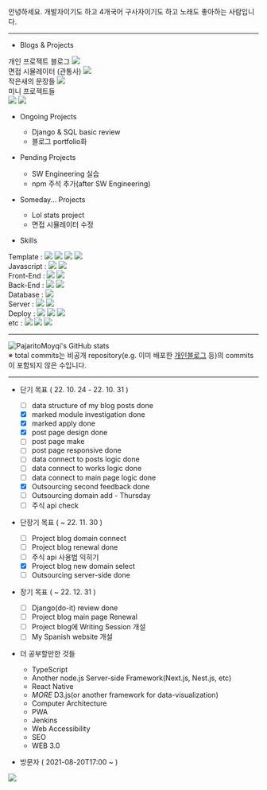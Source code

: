 안녕하세요. 개발자이기도 하고 4개국어 구사자이기도 하고 노래도 좋아하는 사람입니다.

***


- Blogs & Projects

개인 프로젝트 블로그 <a href="https://www.pajaritoprojects.com" rel="noreferrer" target="_blank"><img src="https://img.shields.io/static/v1?label=Blog&message=Pajarito Projects Blog&color=<COLOR>"/></a>
<br>
면접 시뮬레이터 (관통사) <a href="https://pajaritomoyqi.github.io/Tour_Interview" rel="noreferrer" target="_blank"><img src="https://img.shields.io/static/v1?label=Project&message=관통사 2차 면접 시뮬레이터&color=<COLOR>"/></a>
<br>
작은새의 문장들 <a href="https://pajaritomoyqi.github.io/Daily-Inspiration" rel="noreferrer" target="_blank"><img src="https://img.shields.io/static/v1?label=Project&message=작은새의 문장들&color=<COLOR>"/></a>
<br>
미니 프로젝트들
<br>
<a href="https://pajaritomoyqi.github.io/TEAMHYENA-REACT-Login" rel="noreferrer" target="_blank"><img src="https://img.shields.io/static/v1?label=Mini&message=로그인 프로젝트&color=<COLOR>"/></a>
<a href="https://pajaritomoyqi.github.io/TEAMHYENA-REACT-AppBar" rel="noreferrer" target="_blank"><img src="https://img.shields.io/static/v1?label=Mini&message=앱 바 프로젝트&color=<COLOR>"/></a>

- Ongoing Projects

  - Django & SQL basic review
  - 블로그 portfolio화

- Pending Projects

  - SW Engineering 실습
  - npm 주석 추가(after SW Engineering)

- Someday... Projects

  - Lol stats project<br>
  - 면접 시뮬레이터 수정<br>

- Skills

Template : 
<img src="https://img.shields.io/badge/HTML5-E34F26?style=flat-square&logo=HTML5&logoColor=white"/>
<img src="https://img.shields.io/badge/EJS-b4ca65?style=flat-square&logoColor=white"/>
<img src="https://img.shields.io/badge/CSS3-1572B6?style=flat-square&logo=CSS3&logoColor=white"/>
<img src="https://img.shields.io/badge/Bootstrap-7952B3?style=flat-square&logo=Bootstrap&logoColor=white"/>
<br>
Javascript : 
<img src="https://img.shields.io/badge/Javascript-F7DF1E?style=flat-square&logo=JavaScript&logoColor=white"/>
<img src="https://img.shields.io/badge/D3.js-F9A03C?style=flat-square&logo=D3.js&logoColor=white"/>
<br>
Front-End : 
<img src="https://img.shields.io/badge/React-61DAFB?style=flat-square&logo=React&logoColor=white"/>
<img src="https://img.shields.io/badge/Vue-4FC08D?style=flat-square&logo=Vue.js&logoColor=white"/>
<br>
Back-End :
<img src="https://img.shields.io/badge/Node.js-339933?style=flat-square&logo=Node.js&logoColor=white"/>
<img src="https://img.shields.io/badge/Express-000000?style=flat-square&logo=Express&logoColor=white"/>
<br>
Database : 
<img src="https://img.shields.io/badge/MongoDB-47A248?style=flat-square&logo=MongoDB&logoColor=white"/>
<br>
Server : 
<img src="https://img.shields.io/badge/Linux-FCC624?style=flat-square&logo=Linux&logoColor=white"/>
<img src="https://img.shields.io/badge/NGINX-009639?style=flat-square&logo=NGINX&logoColor=white"/>
<br>
Deploy : 
<img src="https://img.shields.io/badge/DigitalOcean-0080FF?style=flat-square&logo=DigitalOcean&logoColor=white"/>
<img src="https://img.shields.io/badge/Heroku-430098?style=flat-square&logo=Heroku&logoColor=white"/>
<img src="https://img.shields.io/badge/GithubPages-181717?style=flat-square&logo=GitHub&logoColor=white"/>
<br>
etc : 
<img src="https://img.shields.io/badge/PWA-354A78?style=flat-square&logoColor=white"/>
<img src="https://img.shields.io/badge/Responsive-6E85B2?style=flat-square&logoColor=white"/>
<img src="https://img.shields.io/badge/WebCrawling-B1D4E0?style=flat-square&logoColor=white"/>

***

![PajaritoMoyqi's GitHub stats](https://github-readme-stats.vercel.app/api?username=PajaritoMoyqi&show_icons=true&theme=radical)
<br>
&#8251; total commits는 비공개 repository(e.g. 이미 배포한 [개인블로그](http://www.pajaritoprojects.com "작은새 블로그") 등)의 commits이 포함되지 않은 수입니다.

***

- 단기 목표 ( 22. 10. 24 - 22. 10. 31 )
  - [ ] data structure of my blog posts done
  - [x] marked module investigation done
  - [x] marked apply done
  - [x] post page design done
  - [ ] post page make
  - [ ] post page responsive done
  - [ ] data connect to posts logic done
  - [ ] data connect to works logic done
  - [ ] data connect to main page logic done
  - [x] Outsourcing second feedback done
  - [ ] Outsourcing domain add - Thursday
  - [ ] 주식 api check

- 단장기 목표 ( ~ 22. 11. 30 )

  - [ ] Project blog domain connect
  - [ ] Project blog renewal done
  - [ ] 주식 api 사용법 익히기
  - [x] Project blog new domain select
  - [ ] Outsourcing server-side done

- 장기 목표 ( ~ 22. 12. 31 )
  - [ ] Django(do-it) review done
  - [ ] Project blog main page Renewal
  - [ ] Project blog에 Writing Session 개설
  - [ ] My Spanish website 개설

- 더 공부할만한 것들
  - TypeScript
  - Another node.js Server-side Framework(Next.js, Nest.js, etc)
  - React Native
  - *MORE* D3.js(or another framework for data-visualization)
  - Computer Architecture
  - PWA
  - Jenkins
  - Web Accessibility
  - SEO
  - WEB 3.0

- 방문자 ( 2021-08-20T17:00 ~  )

<a href="https://hits.seeyoufarm.com"><img src="https://hits.seeyoufarm.com/api/count/incr/badge.svg?url=https%3A%2F%2Fgithub.com%2FPajaritoMoyqi&count_bg=%2379C83D&title_bg=%23555555&icon=&icon_color=%23E7E7E7&title=hits&edge_flat=false"/></a>